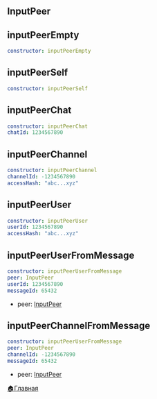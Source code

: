 ## InputPeer
## inputPeerEmpty
```yaml 
constructor: inputPeerEmpty
```


## inputPeerSelf
```yaml 
constructor: inputPeerSelf
```


## inputPeerChat
```yaml 
constructor: inputPeerChat
chatId: 1234567890
```


## inputPeerChannel
```yaml 
constructor: inputPeerChannel
channelId: -1234567890
accessHash: "abc...xyz"
```


## inputPeerUser
```yaml 
constructor: inputPeerUser
userId: 1234567890
accessHash: "abc...xyz"
```


## inputPeerUserFromMessage
```yaml 
constructor: inputPeerUserFromMessage
peer: InputPeer
userId: 1234567890
messageId: 65432
```
* peer: [InputPeer](#inputpeer)


## inputPeerChannelFromMessage
```yaml 
constructor: inputPeerUserFromMessage
peer: InputPeer
channelId: -1234567890
messageId: 65432
```
* peer: [InputPeer](#inputpeer)



[🏠Главная](/docs/_test/userbot)


  

